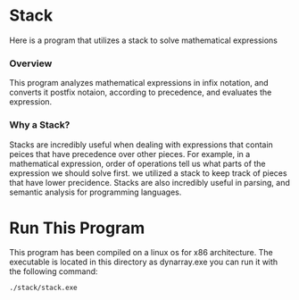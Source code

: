 # Stack

Here is a program that utilizes a stack to solve mathematical expressions

### Overview

This program analyzes mathematical expressions in infix notation, and converts it postfix notaion, according to precedence, and evaluates the expression. 

### Why a Stack?

Stacks are incredibly useful when dealing with expressions that contain peices that have precedence over other pieces. For example, in a mathematical expression, order of operations tell us what parts of the expression we should solve first. we utilized a stack to keep track of pieces that have lower precidence. Stacks are also incredibly useful in parsing, and semantic analysis for programming languages.


# Run This Program
This program has been compiled on a linux os for x86 architecture. The executable is located in this directory as dynarray.exe you can run it with the following command:
```sh
./stack/stack.exe 
```
